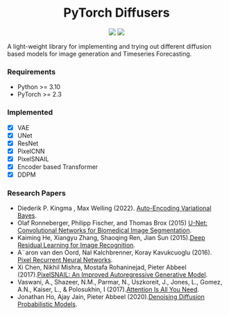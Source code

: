 <h1 align="center">
  <b>PyTorch Diffusers</b><br>
</h1>

<p align="center">
      <a href="https://www.python.org/">
        <img src="https://img.shields.io/badge/Python-3.11-ff69b4.svg" /></a>
       <a href= "https://pytorch.org/">
        <img src="https://img.shields.io/badge/PyTorch-2.4-2BAF2B.svg" /></a>
</p>

A light-weight library for implementing and trying out different diffusion based models for image generation and Timeseries Forecasting.

### Requirements
- Python >= 3.10
- PyTorch >= 2.3

### Implemented
- [x] VAE
- [x] UNet
- [x] ResNet
- [x] PixelCNN
- [x] PixelSNAIL
- [x] Encoder based Transformer
- [x] DDPM

### Research Papers
- Diederik P. Kingma , Max Welling (2022). [Auto-Encoding Variational Bayes](https://arxiv.org/abs/1312.6114).
- Olaf Ronneberger, Philipp Fischer, and Thomas Brox (2015) [U-Net: Convolutional Networks for Biomedical
Image Segmentation](https://arxiv.org/abs/1505.04597).
- Kaiming He, Xiangyu Zhang, Shaoqing Ren, Jian Sun (2015).[Deep Residual Learning for Image Recognition](https://arxiv.org/abs/1512.03385).
- A¨aron van den Oord, Nal Kalchbrenner, Koray Kavukcuoglu (2016). [Pixel Recurrent Neural Networks](https://arxiv.org/abs/1601.06759).
- Xi Chen, Nikhil Mishra, Mostafa Rohaninejad, Pieter Abbeel (2017).[PixelSNAIL:
An Improved Autoregressive Generative Model](https://arxiv.org/abs/1712.09763).
- Vaswani, A., Shazeer, N.M., Parmar, N., Uszkoreit, J., Jones, L., Gomez, A.N., Kaiser, L., & Polosukhin, I (2017).[Attention Is All You Need](https://arxiv.org/abs/1706.03762).
- Jonathan Ho, Ajay Jain, Pieter Abbeel (2020).[Denoising Diffusion Probabilistic Models](https://arxiv.org/abs/2006.11239).
